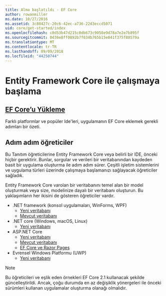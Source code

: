 ```yaml
---
title: Alma başlatıldı - EF Core
author: rowanmiller
ms.date: 10/27/2016
ms.assetid: 3c88427c-20c6-42ec-a736-22d3eccd5071
uid: core/get-started/index
ms.openlocfilehash: c8d53b47d215c0db673c9058e9d78a7e2e7b895f
ms.sourcegitcommit: 0d36e8ff0892b7f034b765b15e041f375f88579a
ms.translationtype: MT
ms.contentlocale: tr-TR
ms.lasthandoff: 09/09/2018
ms.locfileid: "44250744"
---
```

# <a name="getting-started-with-entity-framework-core"></a>Entity Framework Core ile çalışmaya başlama

## <a name="installing-ef-coreinstallindexmd"></a>[EF Core’u Yükleme](install/index.md)

Farklı platformlar ve popüler Ide'leri, uygulamanın EF Core eklemek gerekli adımları bir özeti.

## <a name="step-by-step-tutorials"></a>Adım adım öğreticiler

Bu Tanıtım öğreticilerine Entity Framework Core veya belirli bir IDE, önceki hiçbir gerektirir. Bunlar, sorgular ve verileri bir veritabanından kaydeden basit bir uygulama oluşturma ile adım adım sürer. Çeşitli işletim sistemlerini ve uygulama türleri üzerinde çalışmaya başlamanızı sağlayacak öğreticiler sağladık.

Entity Framework Core varolan bir veritabanını temel alan bir model oluşturmak veya size, modelinize dayalı bir veritabanı oluşturun. Bu yaklaşımların her ikisini de gösteren öğreticiler vardır.

* .NET framework (konsol uygulamaları, WinForms, WPF)
  * [Yeni veritabanı](full-dotnet/new-db.md)
  * [Mevcut veritabanı](full-dotnet/existing-db.md)
* .NET core (Windows, macOS, Linux)
  * [Yeni veritabanı](netcore/new-db-sqlite.md)
* ASP.NET Core
  * [Yeni veritabanı](aspnetcore/new-db.md)
  * [Mevcut veritabanı](aspnetcore/existing-db.md)
  * [EF Core ve Razor Pages](/aspnet/core/data/ef-rp/intro)
* Evrensel Windows Platformu (UWP)
  * [Yeni veritabanı](uwp/getting-started.md)

> [!NOTE]  
> Bu öğreticileri ve eşlik eden örnekleri EF Core 2.1 kullanacak şekilde güncelleştirildi. Ancak, çoğu durumda en az değişiklik yönergeleri ile önceki sürümleri kullanan uygulamalar oluşturma olanağı olmalıdır. 
